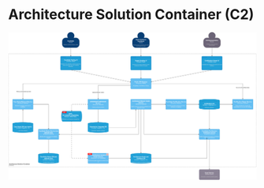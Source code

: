 # Architecture Solution Container (C2)


![Architecture Solution Container](/C4/images/architecture-solution-container.drawio.svg)

